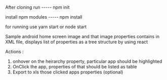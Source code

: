 After cloning run 
----- npm init

install npm modules
----- npm install

for running use 
yarn start or node start


Sample android home screen image and that image properties contains in XML file,
displays list of properties as a tree structure by using react

Actions : 
1) onhover on the heirarchy property, particular app should be highlighted
2) OnClick the app, properties of that should be listed as table
3) Export to xls those clicked apps properties (optional)
